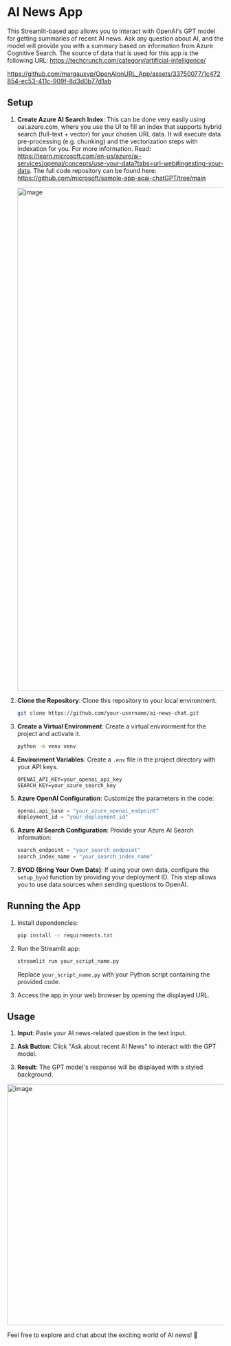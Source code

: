 # AI News App

This Streamlit-based app allows you to interact with OpenAI's GPT model for getting summaries of recent AI news. Ask any question about AI, and the model will provide you with a summary based on information from Azure Cognitive Search. The source of data that is used for this app is the following URL: https://techcrunch.com/category/artificial-intelligence/

https://github.com/margauxvp/OpenAIonURL_App/assets/33750077/1c472854-ec53-411c-909f-8d3d0b77d1ab

## Setup

1. **Create Azure AI Search Index**: This can be done very easily using oai.azure.com, where you use the UI to fill an index that supports hybrid search (full-text + vector) for your chosen URL data. It will execute data pre-processing (e.g. chunking) and the vectorization steps with indexation for you. For more information. Read: https://learn.microsoft.com/en-us/azure/ai-services/openai/concepts/use-your-data?tabs=url-web#ingesting-your-data. The full code repository can be found here: https://github.com/microsoft/sample-app-aoai-chatGPT/tree/main

   <img width="1168" alt="image" src="https://github.com/margauxvp/AINewsApp/assets/33750077/02fa4e01-6f43-45dd-922f-32838aabf036">

2. **Clone the Repository**: Clone this repository to your local environment.

    ```bash
    git clone https://github.com/your-username/ai-news-chat.git
    ```

3. **Create a Virtual Environment**: Create a virtual environment for the project and activate it.

    ```bash
    python -m venv venv
    ```
    
4. **Environment Variables**: Create a `.env` file in the project directory with your API keys.

    ```plaintext
    OPENAI_API_KEY=your_openai_api_key
    SEARCH_KEY=your_azure_search_key
    ```

5. **Azure OpenAI Configuration**: Customize the parameters in the code:

    ```python
    openai.api_base = "your_azure_openai_endpoint"
    deployment_id = "your_deployment_id"
    ```

6. **Azure AI Search Configuration**: Provide your Azure AI Search information:

    ```python
    search_endpoint = "your_search_endpoint"
    search_index_name = "your_search_index_name"
    ```

7. **BYOD (Bring Your Own Data)**: If using your own data, configure the `setup_byod` function by providing your deployment ID. This step allows you to use data sources when sending questions to OpenAI.

## Running the App

1. Install dependencies:

    ```bash
    pip install -r requirements.txt
    ```

2. Run the Streamlit app:

    ```bash
    streamlit run your_script_name.py
    ```

    Replace `your_script_name.py` with your Python script containing the provided code.

3. Access the app in your web browser by opening the displayed URL.

## Usage

1. **Input**: Paste your AI news-related question in the text input.

2. **Ask Button**: Click "Ask about recent AI News" to interact with the GPT model.

3. **Result**: The GPT model's response will be displayed with a styled background.

<img width="560" alt="image" src="https://github.com/margauxvp/OpenAIonURL_App/assets/33750077/53f31a05-9a46-4300-a3fc-3cbaaa3c0f41">

Feel free to explore and chat about the exciting world of AI news! 🤖

